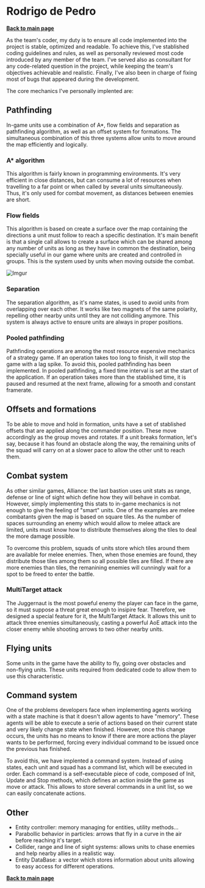 # Rodrigo de Pedro
**[Back to main page](https://lazyfoxstudio.github.io/Project-2/)**       

As the team's coder, my duty is to ensure all code implemented into the project is stable, optimized and readable. To achieve this, I've stablished coding guidelines and rules, as well as personally reviewed most code introduced by any member of the team. I've served also as consultant for any code-related question in the project, while keeping the team's objectives achievable and realistic. Finally, I've also been in charge of fixing most of bugs that appeared during the development.

The core mechanics I've personally implented are:       

## Pathfinding

In-game units use a combination of A*, flow fields and separation as pathfinding algorithm, as well as an offset system for formations. The simultaneous combination of this three systems allow units to move around the map efficiently and logically.

### A* algorithm

This algorithm is fairly known in programming environments. It's very efficient in close distances, but can consume a lot of resources when travelling to a far point or when called by several units simultaneously. Thus, it's only used for combat movement, as distances between enemies are short.

### Flow fields

This algorithm is based on create a surface over the map containing the directions a unit must follow to reach a specific destination. It's main benefit is that a single call allows to create a surface which can be shared among any number of units as long as they have in common the destination, being specially useful in our game where units are created and controlled in groups. This is the system used by units when moving outside the combat.

![Imgur](https://i.imgur.com/rPBVS3I.gifv)

### Separation

The separation algorithm, as it's name states, is used to avoid units from overlapping over each other. It works like two magnets of the same polarity, repelling other nearby units until they are not colliding anymore. This system is always active to ensure units are always in proper positions.

### Pooled pathfinding

Pathfinding operations are among the most resource expensive mechanics of a strategy game. If an operation takes too long to finish, it will stop the game with a lag spike. To avoid this, pooled pathfinding has been implemented. In pooled pathfinding, a fixed time interval is set at the start of the application. If an operation takes more than the stablished time, it is paused and resumed at the next frame, allowing for a smooth and constant framerate.

## Offsets and formations

To be able to move and hold in formation, units have a set of stablished offsets that are applied along the commander position. These move accordingly as the group moves and rotates. If a unit breaks formation, let's say, because it has found an obstacle along the way, the remaining units of the squad will carry on at a slower pace to allow the other unit to reach them.

## Combat system

As other similar games, Alliance: the last bastion uses unit stats as range, defense or line of sight which define how they will behave in combat. However, simply implementing this stats to in-game mechanics is not enough to give the feeling of "smart" units. One of the examples are melee combatants given the map is based on square tiles. As the number of spaces surrounding an enemy which would allow to melee attack are limited, units must know how to distribute themselves along the tiles to deal the more damage possible.

To overcome this problem, squads of units store which tiles around them are available for melee enemies. Then, when those enemies are found, they distribute those tiles among them so all possible tiles are filled. If there are more enemies than tiles, the remanining enemies will cunningly wait for a spot to be freed to enter the battle.

### MultiTarget attack

The Juggernaut is the most poweful enemy the player can face in the game, so it must suppose a threat great enough to insipire fear. Therefore, we designed a special feature for it, the MultiTarget Attack. It allows this unit to attack three enemies simultaneously, casting a powerful AoE attack into the closer enemy while shooting arrows to two other nearby units.

## Flying units

Some units in the game have the ability to fly, going over obstacles and non-flying units. These units required from dedicated code to allow them to use this characteristic.

## Command system

One of the problems developers face when implementing agents working with a state machine is that it doesn't allow agents to have "memory". These agents will be able to execute a serie of actions based on their current state and very likely change state when finished. However, once this change occurs, the units has no means to know if there are more actions the player wants to be performed, forcing every individual command to be issued once the previous has finished.

To avoid this, we have implented a command system. Instead of using states, each unit and squad has a command list, which will be executed in order. Each command is a self-executable piece of code, composed of Init, Update and Stop methods, which defines an action inside the game as move or attack. This allows to store several commands in a unit list, so we can easily concatenate actions.

## Other

- Entity controller: memory managing for entities, utility methods...
- Parabollic behavior in particles: arrows that fly in a curve in the air before reaching it's target.
- Collider, range and line of sight systems: allows units to chase enemies and help nearby allies in a realistic way.
- Entity DataBase: a vector which stores information about units allowing to easy access for different operations.

**[Back to main page](https://lazyfoxstudio.github.io/Project-2/)**       
